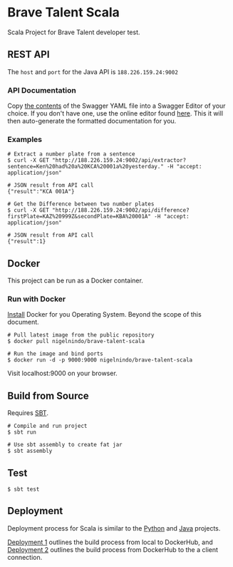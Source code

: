 # Brave Talent Scala 

Scala Project for Brave Talent developer test.

## REST API 

The `host` and `port` for the Java API is `188.226.159.24:9002`

### API Documentation

Copy [the contents](https://github.com/nigelnindo/brave_talent_scala/blob/master/swagger.yaml) of the Swagger YAML file into a Swagger Editor of your choice. If you don't have one, use the online editor found [here](https://editor2.swagger.io/). This it will then auto-generate the formatted documentation for you.

### Examples

```shell
# Extract a number plate from a sentence 
$ curl -X GET "http://188.226.159.24:9002/api/extractor?sentence=Ken%20had%20a%20KCA%20001a%20yesterday." -H "accept: application/json"

# JSON result from API call
{"result":"KCA 001A"}

# Get the Difference between two number plates
$ curl -X GET "http://188.226.159.24:9002/api/difference?firstPlate=KAZ%20999Z&secondPlate=KBA%20001A" -H "accept: application/json"

# JSON result from API call
{"result":1}
```

## Docker

This project can be run as a Docker container.

### Run with Docker

[Install](https://docs.docker.com/engine/installation/) Docker for you Operating System. Beyond the scope of this document.

```shell
# Pull latest image from the public repository
$ docker pull nigelnindo/brave-talent-scala

# Run the image and bind ports
$ docker run -d -p 9000:9000 nigelnindo/brave-talent-scala
```

Visit localhost:9000 on your browser.

## Build from Source

Requires [SBT](http://www.scala-sbt.org/).

```shell
# Compile and run project 
$ sbt run

# Use sbt assembly to create fat jar
$ sbt assembly
```

## Test

```shell
$ sbt test
```

## Deployment

Deployment process for Scala is similar to the [Python](https://github.com/nigelnindo/brave_talent_python) and [Java](https://github.com/nigelnindo/brave_talent_java) projects. 

[Deployment 1](https://github.com/nigelnindo/brave_talent_java/blob/develop/deployment_1.png) outlines the build process from local to DockerHub, and [Deployment 2](https://github.com/nigelnindo/brave_talent_java/blob/develop/deplyoment_2.png) outlines the build process from DockerHub to the a client connection.

